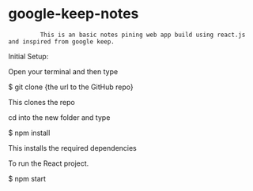 # google-keep-notes

             This is an basic notes pining web app build using react.js and inspired from google keep.
             
             
Initial Setup:

Open your terminal and then type

$ git clone {the url to the GitHub repo}

This clones the repo

cd into the new folder and type

$ npm install

This installs the required dependencies

To run the React project.

$ npm start

